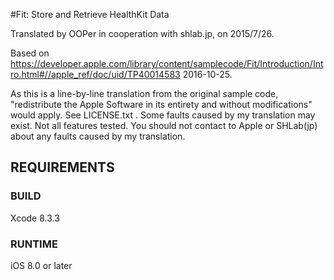 #Fit: Store and Retrieve HealthKit Data

Translated by OOPer in cooperation with shlab.jp, on 2015/7/26.

Based on
<https://developer.apple.com/library/content/samplecode/Fit/Introduction/Intro.html#//apple_ref/doc/uid/TP40014583>
2016-10-25.

As this is a line-by-line translation from the original sample code, "redistribute the Apple Software in its entirety and without modifications" would apply. See LICENSE.txt .
Some faults caused by my translation may exist. Not all features tested.
You should not contact to Apple or SHLab(jp) about any faults caused by my translation.

REQUIREMENTS
--------------------------------------------------------------------------------

### BUILD ###
Xcode 8.3.3

### RUNTIME ###
iOS 8.0 or later
